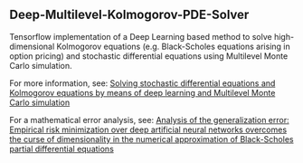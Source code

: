 ## Deep-Multilevel-Kolmogorov-PDE-Solver

Tensorflow implementation of a Deep Learning based method to solve high-dimensional Kolmogorov equations (e.g. Black-Scholes equations arising in option pricing) and stochastic differential equations using Multilevel Monte Carlo simulation.

For more information, see:
[Solving stochastic differential equations and Kolmogorov equations by means of deep learning and Multilevel Monte Carlo simulation](https://jberner.info/data/Thesis_Berner.pdf)

For a mathematical error analysis, see: [Analysis of the generalization error: Empirical risk minimization over deep artificial neural networks overcomes the curse of dimensionality in the numerical approximation of Black-Scholes partial differential equations](https://arxiv.org/abs/1809.03062)
